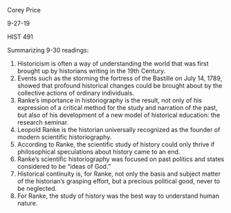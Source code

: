 Corey Price

9-27-19

HIST 491

Summarizing 9-30 readings:

1.	Historicism is often a way of understanding the world that was first brought up by historians writing in the 19th Century.
2.	Events such as the storming the fortress of the Bastille on July 14, 1789, showed that profound historical changes could be brought about by the collective actions of ordinary individuals.
3.	Ranke’s importance in historiography is the result, not only of his expression of a critical method for the study and narration of the past, but also of his development of a new model of historical education: the research seminar.
4.	Leopold Ranke is the historian universally recognized as the founder of modern scientific historiography.
5.	According to Ranke, the scientific study of history could only thrive if philosophical speculations about history came to an end.
6.	Ranke’s scientific historiography was focused on past politics and states considered to be “ideas of God.”
7.	Historical continuity is, for Ranke, not only the basis and subject matter of the historian’s grasping effort, but a precious political good, never to be neglected.
8.	For Ranke, the study of history was the best way to understand human nature.
